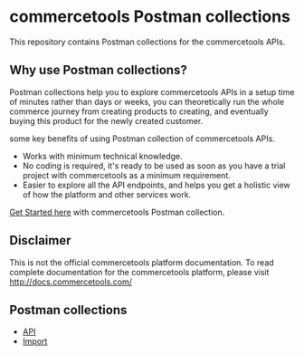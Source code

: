# commercetools Postman collections

This repository contains Postman collections for the commercetools APIs.

## Why use Postman collections?

Postman collections help you to explore commercetools APIs in a setup time of minutes rather than days or weeks, you can theoretically run the whole commerce journey from creating products to creating, and eventually buying this product for the newly created customer.

some key benefits of using Postman collection of commercetools APIs.
* Works with minimum technical knowledge.
* No coding is required, it's ready to be used as soon as you have a trial project with commercetools as a minimum requirement.
* Easier to explore all the API endpoints, and helps you get a holistic view of how the platform and other services work.

[Get Started here](GettingStarted.md) with commercetools Postman collection.

## Disclaimer

This is not the official commercetools platform documentation. To read complete documentation for the commercetools platform, please visit http://docs.commercetools.com/

## Postman collections 

* [API](api/)
* [Import](import/)
